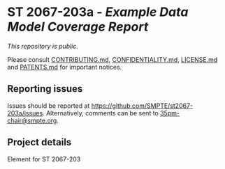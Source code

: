 # ST 2067-203a - _Example Data Model Coverage Report_ 

_This repository is public._ 

Please consult [CONTRIBUTING.md](./CONTRIBUTING.md), [CONFIDENTIALITY.md](./CONFIDENTIALITY.md), [LICENSE.md](./LICENSE.md) and [PATENTS.md](./PATENTS.md) for important notices.

## Reporting issues

Issues should be reported at <https://github.com/SMPTE/st2067-203a/issues>. Alternatively, comments can be sent to 35pm-chair@smpte.org.

## Project details

Element for ST 2067-203
